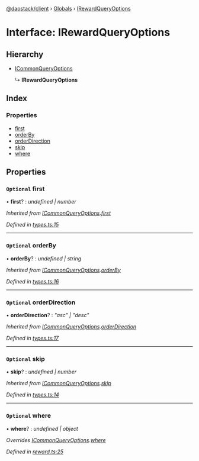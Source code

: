 [@daostack/client](../README.md) › [Globals](../globals.md) › [IRewardQueryOptions](irewardqueryoptions.md)

# Interface: IRewardQueryOptions

## Hierarchy

* [ICommonQueryOptions](icommonqueryoptions.md)

  ↳ **IRewardQueryOptions**

## Index

### Properties

* [first](irewardqueryoptions.md#optional-first)
* [orderBy](irewardqueryoptions.md#optional-orderby)
* [orderDirection](irewardqueryoptions.md#optional-orderdirection)
* [skip](irewardqueryoptions.md#optional-skip)
* [where](irewardqueryoptions.md#optional-where)

## Properties

### `Optional` first

• **first**? : *undefined | number*

*Inherited from [ICommonQueryOptions](icommonqueryoptions.md).[first](icommonqueryoptions.md#optional-first)*

*Defined in [types.ts:15](https://github.com/daostack/client/blob/0eadcce/src/types.ts#L15)*

___

### `Optional` orderBy

• **orderBy**? : *undefined | string*

*Inherited from [ICommonQueryOptions](icommonqueryoptions.md).[orderBy](icommonqueryoptions.md#optional-orderby)*

*Defined in [types.ts:16](https://github.com/daostack/client/blob/0eadcce/src/types.ts#L16)*

___

### `Optional` orderDirection

• **orderDirection**? : *"asc" | "desc"*

*Inherited from [ICommonQueryOptions](icommonqueryoptions.md).[orderDirection](icommonqueryoptions.md#optional-orderdirection)*

*Defined in [types.ts:17](https://github.com/daostack/client/blob/0eadcce/src/types.ts#L17)*

___

### `Optional` skip

• **skip**? : *undefined | number*

*Inherited from [ICommonQueryOptions](icommonqueryoptions.md).[skip](icommonqueryoptions.md#optional-skip)*

*Defined in [types.ts:14](https://github.com/daostack/client/blob/0eadcce/src/types.ts#L14)*

___

### `Optional` where

• **where**? : *undefined | object*

*Overrides [ICommonQueryOptions](icommonqueryoptions.md).[where](icommonqueryoptions.md#optional-where)*

*Defined in [reward.ts:25](https://github.com/daostack/client/blob/0eadcce/src/reward.ts#L25)*
